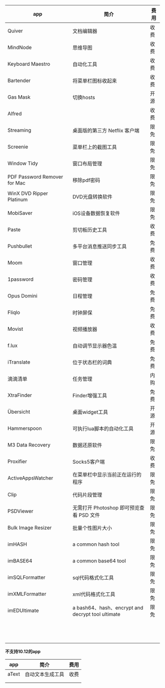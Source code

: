 

| app                          | 简介                                       | 费用   |
| ---------------------------- | ---------------------------------------- | ---- |
| Quiver                       | 文档编辑器                                    | 收费   |
| MindNode                     | 思维导图                                     | 收费   |
| Keyboard Maestro             | 自动化工具                                    | 收费   |
| Bartender                    | 将菜单栏图标收起来                                | 收费   |
| Gas Mask                     | 切换hosts                                  | 开源   |
| Alfred                       |                                          | 收费   |
| Streaming                    | 桌面版的第三方 Netflix 客户端                      | 限免   |
| Screenie                     | 菜单栏上的截图工具                                | 限免   |
| Window Tidy                  | 窗口布局管理                                   | 限免   |
| PDF Password Remover for Mac | 移除pdf密码                                  | 限免   |
| WinX DVD Ripper Platinum     | DVD光盘转换软件                                | 限免   |
| MobiSaver                    | iOS设备数据恢复软件                              | 限免   |
| Paste                        | 剪切板历史工具                                  | 收费   |
| Pushbullet                   | 多平台消息推送同步工具                              | 免费   |
| Moom                         | 窗口管理                                     | 收费   |
| 1password                    | 密码管理                                     | 收费   |
| Opus Domini                  | 日程管理                                     | 免费   |
| Fliqlo                       | 时钟屏保                                     | 免费   |
| Movist                       | 视频播放器                                    | 收费   |
| f.lux                        | 自动调节显示器色温                                | 免费   |
| iTranslate                   | 位于状态栏的词典                                 | 免费   |
| 滴滴清单                         | 任务管理                                     | 内购   |
| XtraFinder                   | Finder增强工具                               | 免费   |
| Übersicht                    | 桌面widget工具                               | 开源   |
| Hammerspoon                  | 可执行lua脚本的自动化工具                           | 开源   |
| M3 Data Recovery             | 数据还原软件                                   | 限免   |
| Proxifier                    | Socks5客户端                                | 收费   |
| ActiveAppsWatcher            | 在菜单栏中显示当前正在运行的程序                         | 限免   |
| Clip                         | 代码片段管理                                   | 限免   |
| PSDViewer                    | 无需打开 Photoshop 即可预览查看 PSD 文件             | 限免   |
| Bulk Image Resizer           | 批量个性图片大小                                 | 限免   |
| imHASH                       | a common hash tool                       | 限免   |
| imBASE64                     | a common base64 tool                     | 限免   |
| imSQLFormatter               | sql代码格式化工具                               | 限免   |
| imXMLFormatter               | xml代码格式化工具                               | 限免   |
| imEDUltimate                 | a bash64、hash、encrypt and decrypt tool ultimate | 限免   |
|                              |                                          |      |
|                              |                                          |      |
|                              |                                          |      |
|                              |                                          |      |
|                              |                                          |      |
|                              |                                          |      |
|                              |                                          |      |
|                              |                                          |      |
|                              |                                          |      |
|                              |                                          |      |
|                              |                                          |      |
|                              |                                          |      |
|                              |                                          |      |



**不支持10.12的app**

| app   | 简介       | 费用   |
| ----- | -------- | ---- |
| aText | 自动文本生成工具 | 收费   |
|       |          |      |
|       |          |      |